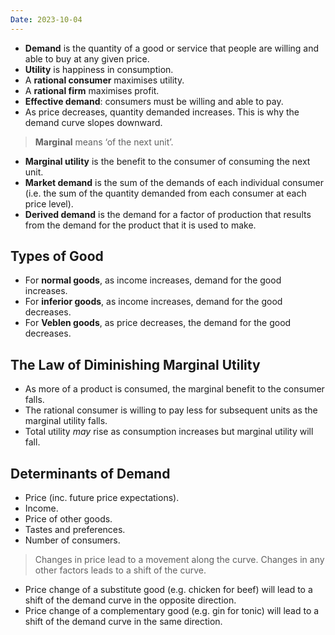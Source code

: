 ```yaml
---
Date: 2023-10-04
---
```


* **Demand** is the quantity of a good or service that people are willing and able to buy at any given price.
* **Utility** is happiness in consumption.
* A **rational consumer** maximises utility.
* A **rational firm** maximises profit.
* **Effective demand**: consumers must be willing and able to pay.
* As price decreases, quantity demanded increases. This is why the demand curve slopes downward.

> **Marginal** means ‘of the next unit’.

* **Marginal utility** is the benefit to the consumer of consuming the next unit.
* **Market demand** is the sum of the demands of each individual consumer (i.e. the sum of the quantity demanded from each consumer at each price level).
* **Derived demand** is the demand for a factor of production that results from the demand for the product that it is used to make.

## Types of Good

* For **normal goods**, as income increases, demand for the good increases.
* For **inferior goods**, as income increases, demand for the good decreases.
* For **Veblen goods**, as price decreases, the demand for the good decreases.

## The Law of Diminishing Marginal Utility

* As more of a product is consumed, the marginal benefit to the consumer falls.
* The rational consumer is willing to pay less for subsequent units as the marginal utility falls.
* Total utility *may* rise as consumption increases but marginal utility will fall.

## Determinants of Demand

* Price (inc. future price expectations).
* Income.
* Price of other goods.
* Tastes and preferences.
* Number of consumers.

> Changes in price lead to a movement along the curve.
> Changes in any other factors leads to a shift of the curve.

* Price change of a substitute good (e.g. chicken for beef) will lead to a shift of the demand curve in the opposite direction.
* Price change of a complementary good (e.g. gin for tonic) will lead to a shift of the demand curve in the same direction.